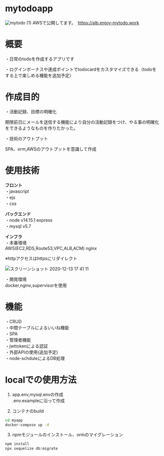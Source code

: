 # mytodoapp
![mytodo (1)](https://user-images.githubusercontent.com/71926129/102877836-b81cc180-448a-11eb-962d-90577015c93d.png)
AWSで公開してます。　https://alb.enjoy-mytodo.work
# 概要
・日常のtodoを作成するアプリです  

・ログインボーナスや達成ポイントでtodocardをカスタマイズできる（todoをする上で楽しめる機能を追加予定）
# 作成目的
・活動記録、目標の明確化  

期限前日にメールを送信する機能により自分の活動記録をつけ、やる事の明確化をできるようなものを作りたかった。  

・技術のアウトプット  

SPA、orm,AWSのアウトプットを意識して作成

# 使用技術
__フロント__  
 ・javascript  
 ・ejs  
 ・css 
 
__バックエンド__  
 ・node v14.15.1 express  
 ・mysql v5.7  

__インフラ__  
・本番環境  
AWS(EC2,RDS,Route53,VPC,ALB,ACM)
nginx  

※httpアクセスはhttpsにリダイレクト  


![スクリーンショット 2020-12-13 17 41 11](https://user-images.githubusercontent.com/71926129/102876308-5e1afc80-4488-11eb-8c8b-7646cc0a860c.jpg)

・開発環境  
docker,nginx,supervisorを使用  

# 機能
・CRUD  
・中間テーブルによるいいね機能  
・SPA  
・管理者機能  
・jwttokenによる認証  
・外部APIの使用(追加予定)  
・node-schduleによるDB処理  

# localでの使用方法
1. app.env,mysql.envの作成  
.env.exampleに沿って作成  

2. コンテナのbuild
```bash
cd myapp 
docker-compose up -d
```
3. npmモジュールのインストール、ormのマイグレーション  
```bash
npm install
npx sequelize db:migrate
```




